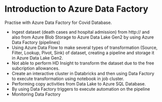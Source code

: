 # Introduction to Azure Data Factory 

Practise with Azure Data Factory for Covid Database. 
- Ingest dataset (death cases and hospital admission) from http:// and also from Azure Blob Storage to Azure Data Lake Gen2 by using Azure Data Factory (pipelines) 
- Using Azure Data Flow to make several types of transformation (Source, Filter, Lookup, Pivot, Sink) of dataset, creating a pipeline and storage it in Azure Data Lake Gen2.
- Not able to perform HD Insight to transform the dataset due to the free subcription allowances.
- Create an interactive cluster in Databricks and then using Data Factory to execute transformation using notebook in job cluster.
- Performing copy activities from Data Lake to Azure SQL Database.
- By using Data Factory triggers to execute automation on the pipeline
- Monitoring Data Factory 
